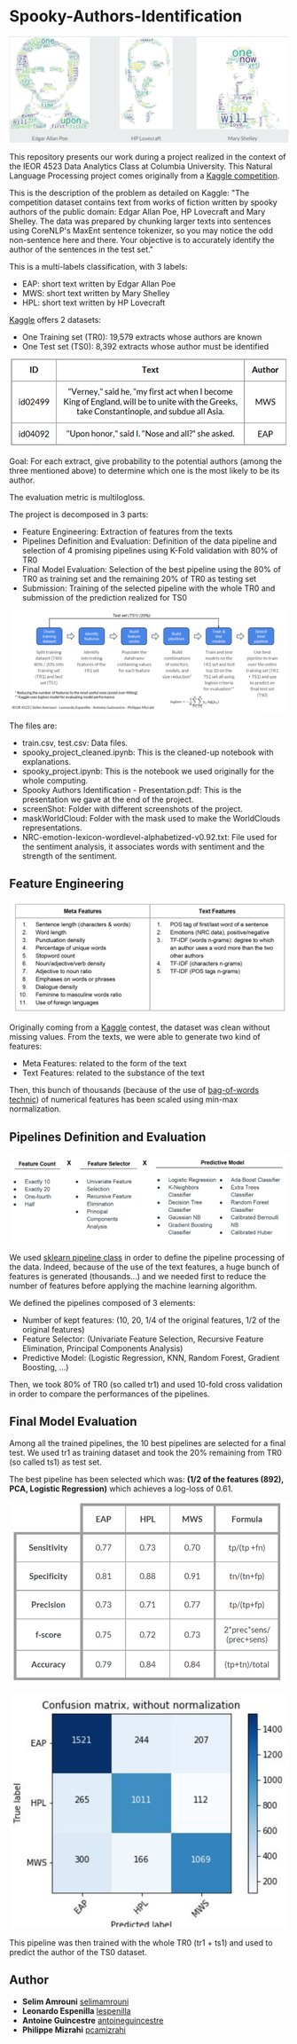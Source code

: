 # Spooky-Authors-Identification

![authors](./print/authors.png)

This repository presents our work during a project realized in the context of the IEOR 4523 Data Analytics Class at Columbia University.
This Natural Language Processing project comes originally from a [Kaggle competition](https://www.kaggle.com/c/spooky-author-identification). 

This is the description of the problem as detailed on Kaggle: "The competition dataset contains text from works of fiction written by spooky authors of the public domain: Edgar Allan Poe, HP Lovecraft and Mary Shelley. The data was prepared by chunking larger texts into sentences using CoreNLP's MaxEnt sentence tokenizer, so you may notice the odd non-sentence here and there. Your objective is to accurately identify the author of the sentences in the test set."

This is a multi-labels classification, with 3 labels:

- EAP: short text written by Edgar Allan Poe
- MWS: short text written by Mary Shelley
- HPL: short text written by HP Lovecraft

[Kaggle](https://www.kaggle.com) offers 2 datasets:
- One Training set (TR0): 19,579 extracts whose authors are known
- One Test set (TS0): 8,392 extracts whose author must be identified

![datasetExtract](./print/datasetExtract.png)

Goal: For each extract, give probability to the potential authors (among the three mentioned above) to
determine which one is the most likely to be its author.

The evaluation metric is multilogloss. 

The project is decomposed in 3 parts:
- Feature Engineering: Extraction of features from the texts
- Pipelines Definition and Evaluation: Definition of the data pipeline and selection of 4 promising pipelines using K-Fold validation with 80% of TR0
- Final Model Evaluation: Selection of the best pipeline using the 80% of TR0 as training set and the remaining 20% of TR0 as testing set
- Submission: Training of the selected pipeline with the whole TR0 and submission of the prediction realized for TS0

![generalFramework](./print/generalFramework.png)


The files are: 
- train.csv, test.csv: Data files. 
- spooky_project_cleaned.ipynb: This is the cleaned-up notebook with explanations. 
- spooky_project.ipynb: This is the notebook we used originally for the whole computing.
- Spooky Authors Identification - Presentation.pdf: This is the presentation we gave at the end of the project.
- screenShot: Folder with different screenshots of the project. 
- maskWorldCloud: Folder with the mask used to make the WorldClouds representations.
- NRC-emotion-lexicon-wordlevel-alphabetized-v0.92.txt: File used for the sentiment analysis, it associates words with sentiment and the strength of the sentiment. 

## Feature Engineering

![features](./print/features.png)

Originally coming from a [Kaggle](https://www.kaggle.com) contest, the dataset was clean without missing values. From the texts, we were able to generate two kind of features:
- Meta Features: related to the form of the text
- Text Features: related to the substance of the text

Then, this bunch of thousands (because of the use of [bag-of-words technic](https://en.wikipedia.org/wiki/Bag-of-words_model)) of numerical features has been scaled using min-max normalization. 

## Pipelines Definition and Evaluation

![testedPipe](./print/testedPipe.png)

We used [sklearn pipeline class](http://scikit-learn.org/stable/modules/generated/sklearn.pipeline.Pipeline.html) in order to define the pipeline processing of the data. Indeed, because of the use of the text features, a huge bunch of features is generated (thousands...) and we needed first to reduce the number of features before applying the machine learning algorithm. 

We defined the pipelines composed of 3 elements:
- Number of kept features: (10, 20, 1/4 of the original features, 1/2 of the original features)
- Feature Selector: (Univariate Feature Selection, Recursive Feature Elimination, Principal Components Analysis)
- Predictive Model: (Logistic Regression, KNN, Random Forest, Gradient Boosting, ...)

Then, we took 80% of TR0 (so called tr1) and used 10-fold cross validation in order to compare the performances of the pipelines. 

## Final Model Evaluation

Among all the trained pipelines, the 10 best pipelines are selected for a final test. We used tr1 as training dataset and took the 20% remaining from TR0 (so called ts1) as test set. 

The best pipeline has been selected which was: <b>(1/2 of the features (892), PCA, Logistic Regression)</b> which achieves a log-loss of 0.61.

![results](./print/results.png)

![confusionMatrix](./print/confusionMatrix.png)


This pipeline was then trained with the whole TR0 (tr1 + ts1) and used to predict the author of the TS0 dataset.

## Author

* **Selim Amrouni** [selimamrouni](https://github.com/selimamrouni)
* **Leonardo Espenilla** [lespenilla](https://github.com/lespenilla)
* **Antoine Guincestre** [antoineguincestre](https://github.com/antoineguincestre)
* **Philippe Mizrahi** [pcamizrahi](https://github.com/pcamizrahi)




